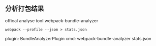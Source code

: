 ## 分析打包结果
offical analyse tool
webpack-bundle-analyzer
```
webpack --profile --json > stats.json
```
plugin: BundleAnalyzerPlugin
cmd: webpack-bundle-analyzer stats.json